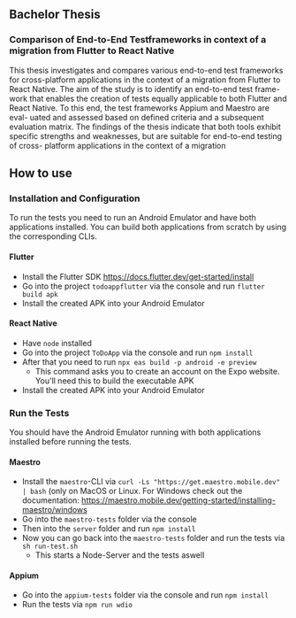 ## Bachelor Thesis
### Comparison of End-to-End Testframeworks in context of a migration from Flutter to React Native

This thesis investigates and compares various end-to-end test frameworks
for cross-platform applications in the context of a migration from Flutter to
React Native. The aim of the study is to identify an end-to-end test frame-
work that enables the creation of tests equally applicable to both Flutter and
React Native. To this end, the test frameworks Appium and Maestro are eval-
uated and assessed based on defined criteria and a subsequent evaluation
matrix. The findings of the thesis indicate that both tools exhibit specific
strengths and weaknesses, but are suitable for end-to-end testing of cross-
platform applications in the context of a migration


## How to use
### Installation and Configuration
To run the tests you need to run an Android Emulator and have both applications installed.
You can build both applications from scratch by using the corresponding CLIs.

#### Flutter
- Install the Flutter SDK https://docs.flutter.dev/get-started/install
- Go into the project `todoappflutter` via the console and run `flutter build apk`
- Install the created APK into your Android Emulator
#### React Native
- Have `node` installed
- Go into the project `ToDoApp` via the console and run `npm install`
- After that you need to run `npx eas build -p android -e preview`
  - This command asks you to create an account on the Expo website. You'll need this to build the executable APK
- Install the created APK into your Android Emulator
 
### Run the Tests
You should have the Android Emulator running with both applications installed before running the tests.

#### Maestro

- Install the `maestro`-CLI via `curl -Ls "https://get.maestro.mobile.dev" | bash` (only on MacOS or Linux. For Windows check out the documentation: https://maestro.mobile.dev/getting-started/installing-maestro/windows
- Go into the `maestro-tests` folder via the console
- Then into the `server` folder and run `npm install`
- Now you can go back into the `maestro-tests` folder and run the tests via `sh run-test.sh`
  - This starts a Node-Server and the tests aswell

 #### Appium

- Go into the `appium-tests` folder via the console and run `npm install`
- Run the tests via `npm run wdio`
